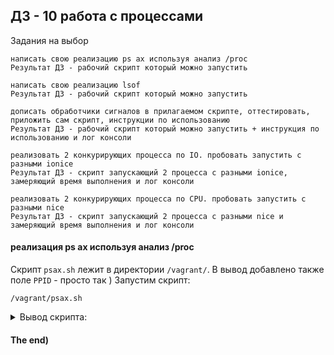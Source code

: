 ## ДЗ - 10  работа с процессами

Задания на выбор

    написать свою реализацию ps ax используя анализ /proc
    Результат ДЗ - рабочий скрипт который можно запустить

    написать свою реализацию lsof
    Результат ДЗ - рабочий скрипт который можно запустить

    дописать обработчики сигналов в прилагаемом скрипте, оттестировать, приложить сам скрипт, инструкции по использованию
    Результат ДЗ - рабочий скрипт который можно запустить + инструкция по использованию и лог консоли

    реализовать 2 конкурирующих процесса по IO. пробовать запустить с разными ionice
    Результат ДЗ - скрипт запускающий 2 процесса с разными ionice, замеряющий время выполнения и лог консоли

    реализовать 2 конкурирующих процесса по CPU. пробовать запустить с разными nice
    Результат ДЗ - скрипт запускающий 2 процесса с разными nice и замеряющий время выполнения и лог консоли


#### реализация ps ax используя анализ /proc

Скрипт `psax.sh` лежит в директории `/vagrant/`.
В вывод добавлено также поле `PPID` - просто так )
Запустим скрипт:

    /vagrant/psax.sh

<details>
<summary>Вывод скрипта:</summary>

```
[vagrant@task10-ps vagrant]$ bash psax.sh 
  PID  PPID TTY        STAT   TIME COMMAND
    1     0 0          S       0:1 /usr/lib/systemd/systemd --switched-root --system --deserialize 21
    2     0 0          S       0:0 [kthreadd]
    3     2 0          I       0:0 [rcu_gp]
    4     2 0          I       0:0 [rcu_par_gp]
    6     2 0          I       0:0 [kworker/0:0H-kblockd]
    7     2 0          I       0:0 [kworker/u2:0-events_unbound]
    8     2 0          I       0:0 [mm_percpu_wq]
    9     2 0          S       0:0 [ksoftirqd/0]
   10     2 0          R       0:0 [rcu_sched]
   11     2 0          S       0:0 [migration/0]
   13     2 0          S       0:0 [cpuhp/0]
   15     2 0          S       0:0 [kdevtmpfs]
   16     2 0          I       0:0 [netns]
   17     2 0          S       0:0 [rcu_tasks_rude_]
   18     2 0          S       0:0 [kauditd]
   19     2 0          S       0:0 [khungtaskd]
   20     2 0          S       0:0 [oom_reaper]
   21     2 0          I       0:0 [writeback]
   22     2 0          S       0:0 [kcompactd0]
   23     2 0          S       0:0 [ksmd]
   24     2 0          S       0:0 [khugepaged]
   74     2 0          I       0:0 [kintegrityd]
   75     2 0          I       0:0 [kblockd]
   76     2 0          I       0:0 [blkcg_punt_bio]
   77     2 0          I       0:0 [tpm_dev_wq]
   78     2 0          I       0:0 [md]
   79     2 0          I       0:0 [edac-poller]
   80     2 0          I       0:0 [devfreq_wq]
   81     2 0          S       0:0 [watchdogd]
   88     2 0          S       0:0 [kswapd0]
   90     2 0          I       0:0 [kthrotld]
   91     2 0          I       0:0 [acpi_thermal_pm]
   92     2 0          I       0:0 [kmpath_rdacd]
   93     2 0          I       0:0 [kaluad]
   95     2 0          I       0:0 [ipv6_addrconf]
   98     2 0          I       0:0 [zswap-shrink]
  103     2 0          I       0:0 [kworker/u3:0]
  178     2 0          I       0:0 [ata_sff]
  180     2 0          S       0:0 [scsi_eh_0]
  182     2 0          I       0:0 [scsi_tmf_0]
  183     2 0          S       0:0 [scsi_eh_1]
  184     2 0          I       0:0 [scsi_tmf_1]
  189     2 0          I       0:0 [kworker/0:1H-kblockd]
  200     2 0          I       0:0 [xfsalloc]
  201     2 0          I       0:0 [xfs_mru_cache]
  202     2 0          I       0:0 [xfs-buf/sda1]
  203     2 0          I       0:0 [xfs-conv/sda1]
  204     2 0          I       0:0 [xfs-cil/sda1]
  205     2 0          I       0:0 [xfs-reclaim/sda]
  206     2 0          I       0:0 [xfs-eofblocks/s]
  207     2 0          I       0:0 [xfs-log/sda1]
  208     2 0          S       0:0 [xfsaild/sda1]
  271     1 0          S       0:0 /usr/lib/systemd/systemd-journald
  311     1 0          S       0:0 /usr/lib/systemd/systemd-udevd
  336     1 0          S       0:0 /sbin/auditd
  361     1 0          S       0:0 /usr/lib/polkit-1/polkitd --no-debug
  363     1 0          S       0:0 /usr/bin/dbus-daemon --system --address=systemd: --nofork --nopidfile --systemd-activation
  364     1 0          S       0:0 /sbin/rpcbind -w
  368     1 0          S       0:0 /usr/lib/systemd/systemd-logind
  380     1 0          S       0:0 /usr/sbin/chronyd
  382     2 0          I       0:0 [rpciod]
  384     2 0          I       0:0 [xprtiod]
  397     1 0          S       0:0 /usr/sbin/gssproxy -D
  409     1 0          S       0:0 /usr/sbin/crond -n
  410     1 1025       S       0:0 /sbin/agetty --noclear tty1 linux
  433     2 0          I       0:0 [cryptd]
  636     1 0          S       0:3 /usr/bin/python2 -Es /usr/sbin/tuned -l -P
  637     1 0          S       0:0 /usr/sbin/sshd -D -u0
  640     1 0          S       0:1 /usr/sbin/rsyslogd -n
  882     1 0          S       0:0 /usr/libexec/postfix/master -w
  885   882 0          S       0:0 qmgr -l -t unix -u
  898   637 0          S       0:0 sshd: vagrant [priv]
  901   898 0          S       0:1 sshd: vagrant@pts/0
  902   901 34816      S       0:0 -bash
 1038  1089 34817      S       0:0 bash psax.sh
 1087   902 34816      S       0:1 /usr/bin/mc -P /tmp/mc-vagrant/mc.pwd.902
 1089  1087 34817      S       0:0 bash -rcfile .bashrc
 1378     2 0          I       0:0 [kworker/u2:2-events_unbound]
 1794   882 0          S       0:0 pickup -l -t unix -u
 1869     1 0          S       0:0 /usr/sbin/NetworkManager --no-daemon
 1875     2 0          R       0:0 [kworker/0:1-events]
 1887     2 0          I       0:0 [kworker/0:2]
 1915  1869 0          S       0:0 /sbin/dhclient -d -q -sf /usr/libexec/nm-dhcp-helper -pf /var/run/dhclient-eth0.pid -lf /var/lib/NetworkManager/dhclient-5fb06bd0-0bb0-7ffb-45f1-d6edd65f3e03-eth0.lease -cf /var/lib/NetworkManager/dhclient-eth0.conf eth0
[vagrant@task10-ps vagrant]$ bash psax.sh 

```

</details>


#### The end)
